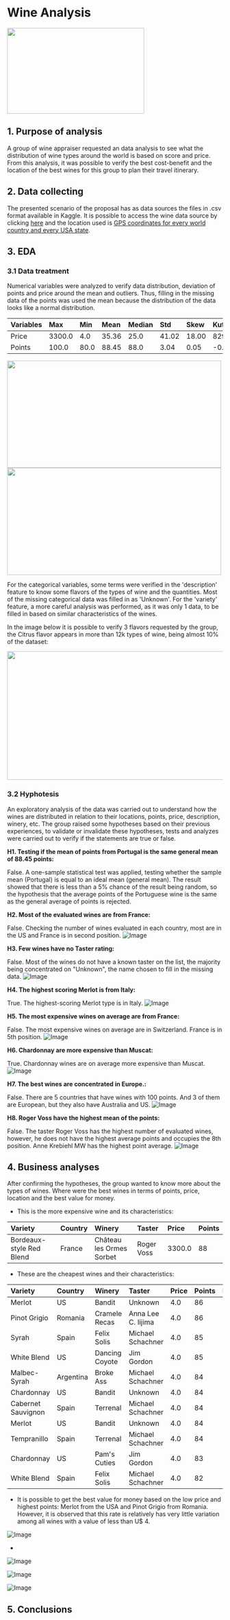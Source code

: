 
# Wine Analysis

<p align="left">
  <img width="320" height="200" src="/img/wine.png">
</p>

## 1. Purpose of analysis
A group of wine appraiser requested an data analysis to see what the distribution of wine types around the world is based on score and price.
From this analysis, it was possible to verify the best cost-benefit and the location of the best wines for this group to plan their travel itinerary.

 

## 2. Data collecting

The presented scenario of the proposal has as data sources the files in .csv format available in Kaggle. It is possible to access the wine data source by clicking [here](https://www.kaggle.com/datasets/zynicide/wine-reviews) and the location used is [GPS coordinates for every world country and every USA state](https://www.kaggle.com/datasets/paultimothymooney/latitude-and-longitude-for-every-country-and-state).

## 3. EDA
### 3.1 Data treatment

Numerical variables were analyzed to verify data distribution, deviation of points and price around the mean and outliers. Thus, filling in the missing data of the points was used the mean because the distribution of the data looks like a normal distribution.

| Variables | Max    | Min  |	Mean  | Median | Std	 | Skew  | Kutosis |
| :---      | :---   | :--- | :---  | :---   | :---  | :---  | :---    |
| Price     |	3300.0 | 4.0	| 35.36 | 25.0   | 41.02 | 18.00 | 829.52  |
| Points    | 100.0  | 80.0	| 88.45 |	88.0   | 3.04	 | 0.05	 | -0.30   |

<p align="left">
  <img width="500" height="250" src="/img/hist_points.png">  <img width="500" height="250" src="/img/hist_price.png">
</p>


For the categorical variables, some terms were verified in the 'description' feature to know some flavors of the types of wine and the quantities. Most of the missing categorical data was filled in as 'Unknown'. For the 'variety' feature, a more careful analysis was performed, as it was only 1 data, to be filled in based on similar characteristics of the wines.

In the image below it is possible to verify 3 flavors requested by the group, the Citrus flavor appears in more than 12k types of wine, being almost 10% of the dataset:

<p align="left">
  <img width="650" height="300" src="/img/type_taste.png">  
</p>

### 3.2 Hyphotesis
An exploratory analysis of the data was carried out to understand how the wines are distributed in relation to their locations, points, price, description, winery, etc. The group raised some hypotheses based on their previous experiences, to validate or invalidate these hypotheses, tests and analyzes were carried out to verify if the statements are true or false.

**H1. Testing if the mean of points from Portugal is the same general mean of 88.45 points:**

False. A one-sample statistical test was applied, testing whether the sample mean (Portugal) is equal to an ideal mean (general mean). The result showed that there is less than a 5% chance of the result being random, so the hypothesis that the average points of the Portuguese wine is the same as the general average of points is rejected.

**H2. Most of the evaluated wines are from France:**

False. Checking the number of wines evaluated in each country, most are in the US and France is in second position.
![Image](/img/wines_eval_country.png)

**H3. Few wines have no Taster rating:**

False. Most of the wines do not have a known taster on the list, the majority being concentrated on "Unknown", the name chosen to fill in the missing data.
![Image](/img/taster.png)

**H4. The highest scoring Merlot is from Italy:**

True. The highest-scoring Merlot type is in Italy.
![Image](/img/best_merlot.png)


**H5. The most expensive wines on average are from France:**

False. The most expensive wines on average are in Switzerland. France is in 5th position.
![Image](/img/price.png)

**H6. Chardonnay are more expensive than Muscat:**

True. Chardonnay wines are on average more expensive than Muscat.
![Image](/img/chardo_muscat.png)

**H7. The best wines are concentrated in Europe.:**

False. There are 5 countries that have wines with 100 points. And 3 of them are European, but they also have Australia and US.
![Image](/img/points.png)

**H8. Roger Voss have the highest mean of the points:**

False. The taster Roger Voss has the highest number of evaluated wines, however, he does not have the highest average points and occupies the 8th position. Anne Krebiehl MW has the highest point average.
![Image](/img/points_taster.png)


## 4. Business analyses
After confirming the hypotheses, the group wanted to know more about the types of wines. Where were the best wines in terms of points, price, location and the best value for money.

- This is the more expensive wine and its characteristics:

| Variety	                 | Country |	Winery	                | Taster	   | Price	| Points |
| :---                     | :---    | :---                     | :---       | :---   | :---   | 
| Bordeaux-style Red Blend | France	 | Château les Ormes Sorbet	| Roger Voss | 3300.0	| 88     |


- These are the cheapest wines and their characteristics:

|Variety	| Country	| Winery | Taster |	Price |	Points |	Ratio |
| :---    | :---    | :---   | :---   | :---  | :---   | :---   | 
|	Merlot |	US |	Bandit	| Unknown	| 4.0 |	86 |	21.50 |
| Pinot Grigio |	Romania	| Cramele Recas	|Anna Lee C. Iijima	|4.0	|86	|21.50|
| Syrah	| Spain	| Felix Solis	|Michael Schachner	|4.0	|85	|21.25|
| White Blend	| US	| Dancing Coyote	|Jim Gordon	|4.0	|85	|21.25|
|	Malbec-Syrah	| Argentina |	Broke Ass	|Michael Schachner |	4.0 | 84	|21.00|
|	Chardonnay	| US | 	Bandit	| Unknown	|4.0	|84	|21.00|
|	Cabernet Sauvignon	| Spain |	Terrenal	|Michael Schachner	|4.0|	84	|21.00|
|	Merlot |	US	| Bandit	| Unknown	|4.0	|84	|21.00|
|	Tempranillo |	Spain	| Terrenal	| Michael Schachner	|4.0	|84	|21.00|
|	Chardonnay	| US	| Pam's Cuties |	Jim Gordon	| 4.0	|83	|20.75|
|	White Blend	| Spain |	Felix Solis	| Michael Schachner	|4.0|	82	|20.50|


- It is possible to get the best value for money based on the low price and highest points: Merlot from the USA and Pinot Grigio from Romania. However, it is observed that this rate is relatively has very little variation among all wines with a value of less than U$ 4.

![Image](/img/ratio.png)

-

![Image](/img/best_wines.png)


![Image](/img/map_price_points.png)


![Image](/img/map_mean_price.png)

## 5. Conclusions
